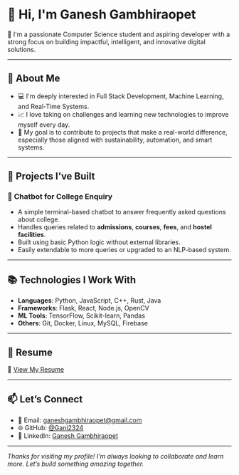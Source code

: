 # 👋 Hi, I'm Ganesh Gambhiraopet

🚀 I'm a passionate Computer Science student and aspiring developer with a strong focus on building impactful, intelligent, and innovative digital solutions.

---

## 🧠 About Me

- 💻 I'm deeply interested in Full Stack Development, Machine Learning, and Real-Time Systems.
- 📈 I love taking on challenges and learning new technologies to improve myself every day.
- 🎯 My goal is to contribute to projects that make a real-world difference, especially those aligned with sustainability, automation, and smart systems.

---

## 💼 Projects I’ve Built

### 🔹 **Chatbot for College Enquiry**
- A simple terminal-based chatbot to answer frequently asked questions about college.
- Handles queries related to **admissions**, **courses**, **fees**, and **hostel facilities**.
- Built using basic Python logic without external libraries.
- Easily extendable to more queries or upgraded to an NLP-based system.

---

## 📚 Technologies I Work With

- **Languages**: Python, JavaScript, C++, Rust, Java  
- **Frameworks**: Flask, React, Node.js, OpenCV  
- **ML Tools**: TensorFlow, Scikit-learn, Pandas  
- **Others**: Git, Docker, Linux, MySQL, Firebase  

---

## 📎 Resume

📄 [View My Resume](https://drive.google.com/file/d/1Hl5AoR5Rhk8AIcT6gGJMNpR-HF1DIIKb/view?usp=sharing)

---

## 📫 Let’s Connect

- 📧 Email: ganeshgambhiraopet@gmail.com  
- 🌐 GitHub: [@Gani2324](https://github.com/Gani2324)  
- 💼 LinkedIn: [Ganesh Gambhiraopet](https://www.linkedin.com/in/ganesh-gambhiraopet-412100256/)

---

_Thanks for visiting my profile! I’m always looking to collaborate and learn more. Let’s build something amazing together._
